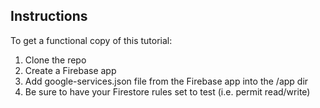 ## Instructions
To get a functional copy of this tutorial:
1. Clone the repo
2. Create a Firebase app
3. Add google-services.json file from the Firebase app into the /app dir
4. Be sure to have your Firestore rules set to test (i.e. permit read/write)